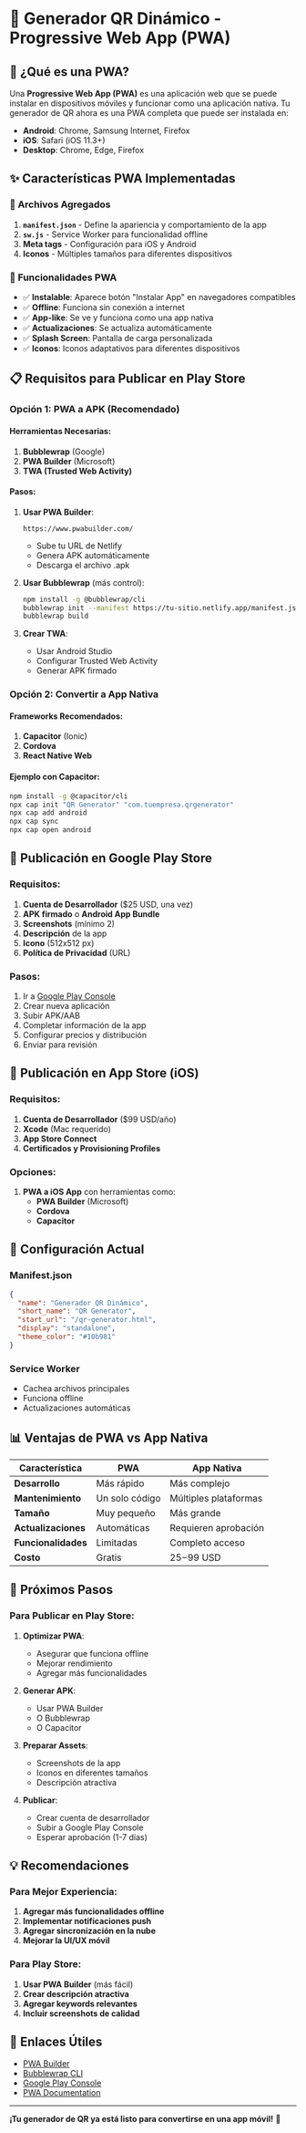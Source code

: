 # 🚀 Generador QR Dinámico - Progressive Web App (PWA)

## 📱 ¿Qué es una PWA?

Una **Progressive Web App (PWA)** es una aplicación web que se puede instalar en dispositivos móviles y funcionar como una aplicación nativa. Tu generador de QR ahora es una PWA completa que puede ser instalada en:

- **Android**: Chrome, Samsung Internet, Firefox
- **iOS**: Safari (iOS 11.3+)
- **Desktop**: Chrome, Edge, Firefox

## ✨ Características PWA Implementadas

### 🔧 Archivos Agregados

1. **`manifest.json`** - Define la apariencia y comportamiento de la app
2. **`sw.js`** - Service Worker para funcionalidad offline
3. **Meta tags** - Configuración para iOS y Android
4. **Iconos** - Múltiples tamaños para diferentes dispositivos

### 🎯 Funcionalidades PWA

- ✅ **Instalable**: Aparece botón "Instalar App" en navegadores compatibles
- ✅ **Offline**: Funciona sin conexión a internet
- ✅ **App-like**: Se ve y funciona como una app nativa
- ✅ **Actualizaciones**: Se actualiza automáticamente
- ✅ **Splash Screen**: Pantalla de carga personalizada
- ✅ **Iconos**: Iconos adaptativos para diferentes dispositivos

## 📋 Requisitos para Publicar en Play Store

### Opción 1: PWA a APK (Recomendado)

#### Herramientas Necesarias:
1. **Bubblewrap** (Google)
2. **PWA Builder** (Microsoft)
3. **TWA (Trusted Web Activity)**

#### Pasos:

1. **Usar PWA Builder**:
   ```
   https://www.pwabuilder.com/
   ```
   - Sube tu URL de Netlify
   - Genera APK automáticamente
   - Descarga el archivo .apk

2. **Usar Bubblewrap** (más control):
   ```bash
   npm install -g @bubblewrap/cli
   bubblewrap init --manifest https://tu-sitio.netlify.app/manifest.json
   bubblewrap build
   ```

3. **Crear TWA**:
   - Usar Android Studio
   - Configurar Trusted Web Activity
   - Generar APK firmado

### Opción 2: Convertir a App Nativa

#### Frameworks Recomendados:
1. **Capacitor** (Ionic)
2. **Cordova**
3. **React Native Web**

#### Ejemplo con Capacitor:
```bash
npm install -g @capacitor/cli
npx cap init "QR Generator" "com.tuempresa.qrgenerator"
npx cap add android
npx cap sync
npx cap open android
```

## 🏪 Publicación en Google Play Store

### Requisitos:
1. **Cuenta de Desarrollador** ($25 USD, una vez)
2. **APK firmado** o **Android App Bundle**
3. **Screenshots** (mínimo 2)
4. **Descripción** de la app
5. **Icono** (512x512 px)
6. **Política de Privacidad** (URL)

### Pasos:
1. Ir a [Google Play Console](https://play.google.com/console)
2. Crear nueva aplicación
3. Subir APK/AAB
4. Completar información de la app
5. Configurar precios y distribución
6. Enviar para revisión

## 🍎 Publicación en App Store (iOS)

### Requisitos:
1. **Cuenta de Desarrollador** ($99 USD/año)
2. **Xcode** (Mac requerido)
3. **App Store Connect**
4. **Certificados y Provisioning Profiles**

### Opciones:
1. **PWA a iOS App** con herramientas como:
   - **PWA Builder** (Microsoft)
   - **Cordova**
   - **Capacitor**

## 🔧 Configuración Actual

### Manifest.json
```json
{
  "name": "Generador QR Dinámico",
  "short_name": "QR Generator",
  "start_url": "/qr-generator.html",
  "display": "standalone",
  "theme_color": "#10b981"
}
```

### Service Worker
- Cachea archivos principales
- Funciona offline
- Actualizaciones automáticas

## 📊 Ventajas de PWA vs App Nativa

| Característica | PWA | App Nativa |
|----------------|-----|------------|
| **Desarrollo** | Más rápido | Más complejo |
| **Mantenimiento** | Un solo código | Múltiples plataformas |
| **Tamaño** | Muy pequeño | Más grande |
| **Actualizaciones** | Automáticas | Requieren aprobación |
| **Funcionalidades** | Limitadas | Completo acceso |
| **Costo** | Gratis | $25-$99 USD |

## 🚀 Próximos Pasos

### Para Publicar en Play Store:

1. **Optimizar PWA**:
   - Asegurar que funciona offline
   - Mejorar rendimiento
   - Agregar más funcionalidades

2. **Generar APK**:
   - Usar PWA Builder
   - O Bubblewrap
   - O Capacitor

3. **Preparar Assets**:
   - Screenshots de la app
   - Iconos en diferentes tamaños
   - Descripción atractiva

4. **Publicar**:
   - Crear cuenta de desarrollador
   - Subir a Google Play Console
   - Esperar aprobación (1-7 días)

## 💡 Recomendaciones

### Para Mejor Experiencia:
1. **Agregar más funcionalidades offline**
2. **Implementar notificaciones push**
3. **Agregar sincronización en la nube**
4. **Mejorar la UI/UX móvil**

### Para Play Store:
1. **Usar PWA Builder** (más fácil)
2. **Crear descripción atractiva**
3. **Agregar keywords relevantes**
4. **Incluir screenshots de calidad**

## 🔗 Enlaces Útiles

- [PWA Builder](https://www.pwabuilder.com/)
- [Bubblewrap CLI](https://github.com/GoogleChromeLabs/bubblewrap)
- [Google Play Console](https://play.google.com/console)
- [PWA Documentation](https://web.dev/progressive-web-apps/)

---

**¡Tu generador de QR ya está listo para convertirse en una app móvil!** 🎉 